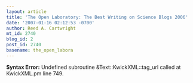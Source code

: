 ```yaml
---
layout: article
title: 'The Open Laboratory: The Best Writing on Science Blogs 2006'
date: '2007-01-16 02:12:53 -0700'
author: Reed A. Cartwright
mt_id: 2740
blog_id: 2
post_id: 2740
basename: the_open_labora
---
```

<p><strong>Syntax Error:</strong> Undefined subroutine &Text::KwickXML::tag_url called at KwickXML.pm line 749.
</p>

